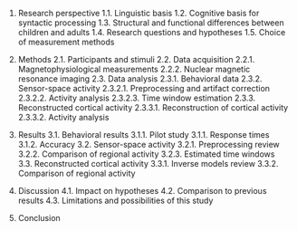 1. Research perspective
1.1. Linguistic basis
1.2. Cognitive basis for syntactic processing
1.3. Structural and functional differences between children and adults
1.4. Research questions and hypotheses
1.5. Choice of measurement methods

2. Methods
2.1. Participants and stimuli
2.2. Data acquisition
2.2.1. Magnetophysiological measurements
2.2.2. Nuclear magnetic resonance imaging
2.3. Data analysis
2.3.1. Behavioral data
2.3.2. Sensor-space activity
2.3.2.1. Preprocessing and artifact correction
2.3.2.2. Activity analysis
2.3.2.3. Time window estimation
2.3.3. Reconstructed cortical activity
2.3.3.1. Reconstruction of cortical activity
2.3.3.2. Activity analysis

3. Results
3.1. Behavioral results
3.1.1. Pilot study
3.1.1. Response times
3.1.2. Accuracy
3.2. Sensor-space activity
3.2.1. Preprocessing review
3.2.2. Comparison of regional activity
3.2.3. Estimated time windows
3.3. Reconstructed cortical activity
3.3.1. Inverse models review
3.3.2. Comparison of regional activity

4. Discussion
4.1. Impact on hypotheses
4.2. Comparison to previous results
4.3. Limitations and possibilities of this study

5. Conclusion